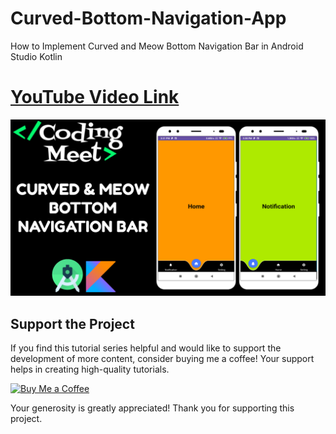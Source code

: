 # Curved-Bottom-Navigation-App
How to Implement Curved and Meow Bottom Navigation Bar in Android Studio Kotlin

# [YouTube Video Link](https://youtu.be/4PaNE5QH2B8)

![App](image/img1.png)


## Support the Project

If you find this tutorial series helpful and would like to support the development of more content, consider buying me a coffee! Your support helps in creating high-quality tutorials.

[![Buy Me a Coffee](https://img.shields.io/badge/Buy%20Me%20a%20Coffee-Donate-orange?style=for-the-badge&logo=buy-me-a-coffee)](https://www.buymeacoffee.com/codingmeet)

Your generosity is greatly appreciated! Thank you for supporting this project.
